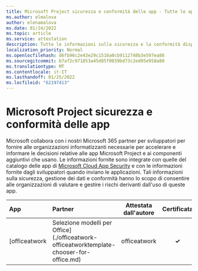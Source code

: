```yaml
---
title: Microsoft Project sicurezza e conformità delle app - Tutte le app
ms.author: elmalova
author: elenamalova
ms.date: 01/24/2022
ms.topic: article
ms.service: attestation
description: Tutte le informazioni sulla sicurezza e la conformità disponibili per tutte le Microsoft Project app.
localization_priority: Normal
ms.openlocfilehash: d6fb96c2e43e29c1516a0cb9112748b3e597ea88
ms.sourcegitcommit: b7af2c971853a45d85f0039bd73c2ed95e958a80
ms.translationtype: MT
ms.contentlocale: it-IT
ms.lasthandoff: 01/25/2022
ms.locfileid: "62197413"
---
```

# <a name="microsoft-project-apps-security-and-compliance"></a>Microsoft Project sicurezza e conformità delle app

Microsoft collabora con i nostri Microsoft 365 partner per sviluppatori per fornire alle organizzazioni informatizzanti necessarie per accelerare e informare le decisioni relative alle app Microsoft Project e ai componenti aggiuntivi che usano. Le informazioni fornite sono integrate con quelle del catalogo delle app di [Microsoft Cloud App Security](https://www.microsoft.com/en-us/enterprise-mobility-security/cloud-app-security) e con le informazioni fornite dagli sviluppatori quando inviano le applicazioni. Tali informazioni sulla sicurezza, gestione dei dati e conformità hanno lo scopo di consentire alle organizzazioni di valutare e gestire i rischi derivanti dall'uso di queste app.

| **App** | **Partner** | **Attestata dall'autore** | **Certificata** |
|:--------|:------------|:----------------------:|:-------------:|
| [officeatwork | Selezione modelli per Office](./officeatwork-officeatworktemplate-chooser-for-office.md) | officeatwork | **✓** |  |
